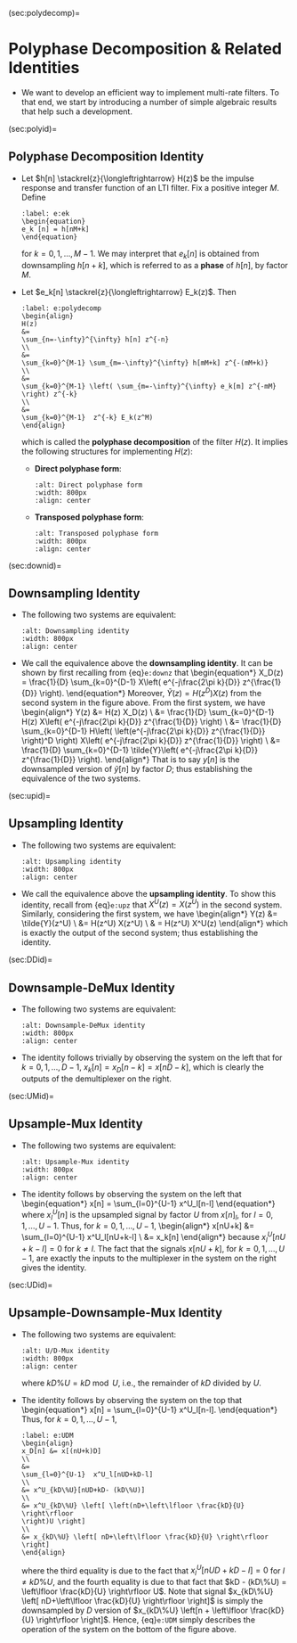(sec:polydecomp)=
# Polyphase Decomposition & Related Identities

* We want to develop an efficient way to implement multi-rate
  filters. To that end, we start by introducing a number of simple
  algebraic results that help such a development.

(sec:polyid)=
## Polyphase Decomposition Identity
* Let $h[n] \stackrel{z}{\longleftrightarrow} H(z)$ be the impulse
  response and transfer function of an LTI filter.
  Fix a positive integer $M$. Define
  ```{math}
  :label: e:ek
  \begin{equation}
  e_k [n] = h[nM+k]
  \end{equation}
  ```
  for $k=0,1,\ldots,M-1$. We may interpret that $e_k[n]$ is obtained
  from downsampling $h[n+k]$, which is referred to as a **phase** of
  $h[n]$, by factor $M$.

* Let $e_k[n] \stackrel{z}{\longleftrightarrow} E_k(z)$. Then
  ```{math}
  :label: e:polydecomp
  \begin{align}
  H(z) 
  &=
  \sum_{n=-\infty}^{\infty} h[n] z^{-n} 
  \\
  &=
  \sum_{k=0}^{M-1} \sum_{m=-\infty}^{\infty} h[mM+k] z^{-(mM+k)}
  \\
  &=
  \sum_{k=0}^{M-1} \left( \sum_{m=-\infty}^{\infty} e_k[m] z^{-mM}
  \right) z^{-k}
  \\
  &=
  \sum_{k=0}^{M-1}  z^{-k} E_k(z^M)
  \end{align}
  ```
  which is called the **polyphase decomposition** of the filter $H(z)$.
  It implies the following structures for implementing $H(z)$:
  - **Direct polyphase form**:
    ```{image} ../figs/polyd.jpg 
    :alt: Direct polyphase form
    :width: 800px 
    :align: center 
    ``` 
  - **Transposed polyphase form**:
    ```{image} ../figs/polyt.jpg 
    :alt: Transposed polyphase form
    :width: 800px 
    :align: center 
    ``` 
(sec:downid)= 
## Downsampling Identity
* The following two systems are equivalent:
  ```{image} ../figs/downid.jpg 
  :alt: Downsampling identity
  :width: 800px 
  :align: center 
  ``` 
* We call the equivalence above the **downsampling identity**. It can
  be shown by first recalling from {eq}`e:downz` that 
  \begin{equation*}
  X_D(z) = \frac{1}{D} \sum_{k=0}^{D-1} X\left(  e^{-j\frac{2\pi k}{D}}
  z^{\frac{1}{D}} \right).
  \end{equation*}
  Moreover, $\tilde{Y}(z) = H(z^D) X(z)$ from the second system in the
  figure above. From the first system, we have 
  \begin{align*}
  Y(z) 
  &=
  H(z) X_D(z)
  \\
  &=
  \frac{1}{D} \sum_{k=0}^{D-1} H(z) X\left(  e^{-j\frac{2\pi k}{D}}
  z^{\frac{1}{D}} \right)
  \\
  &=
  \frac{1}{D} \sum_{k=0}^{D-1} H\left( \left(e^{-j\frac{2\pi k}{D}}
  z^{\frac{1}{D}} \right)^D \right) X\left(  e^{-j\frac{2\pi k}{D}}
  z^{\frac{1}{D}} \right)
  \\
  &=
  \frac{1}{D} \sum_{k=0}^{D-1} \tilde{Y}\left(  e^{-j\frac{2\pi k}{D}}
  z^{\frac{1}{D}} \right).
  \end{align*}
  That is to say $y[n]$ is the downsampled version of $\tilde{y}[n]$
  by factor $D$; thus establishing the equivalence of the two systems.

(sec:upid)=
## Upsampling Identity
* The following two systems are equivalent:
  ```{image} ../figs/upid.jpg 
  :alt: Upsampling identity
  :width: 800px 
  :align: center 
  ``` 
* We call the equivalence above the **upsampling identity**. To show
  this identity, recall from {eq}`e:upz` that $X^U(z) = X(z^U)$ in the
  second system. Similarly, considering the first system, we have
  \begin{align*}
  Y(z) 
  &= \tilde{Y}(z^U)
  \\
  &= H(z^U) X(z^U)
  \\
  & = H(z^U) X^U(z)
  \end{align*}
  which is exactly the output of the second system; thus establishing
  the identity.
  
(sec:DDid)=
## Downsample-DeMux Identity

* The following two systems are equivalent:
  ```{image} ../figs/DDid.jpg 
  :alt: Downsample-DeMux identity
  :width: 800px 
  :align: center 
  ```

* The identity follows trivially by observing the system on the left
  that for $k=0,1,\ldots, D-1$, $x_k[n] = x_D[n-k] = x[nD-k]$, which
  is clearly the outputs of the demultiplexer on the right. 

(sec:UMid)=
## Upsample-Mux Identity

* The following two systems are equivalent:
  ```{image} ../figs/UMid.jpg 
  :alt: Upsample-Mux identity
  :width: 800px 
  :align: center 
  ```
* The identity follows by observing the system on the left
  that 
  \begin{equation*}
  x[n] = \sum_{l=0}^{U-1} x^U_l[n-l]
  \end{equation*}
  where $x^U_l[n]$ is the upsampled signal by factor $U$ from
  $x[n]_l$, for $l=0,1,\ldots, U-1$. Thus, for $k=0,1,\ldots, U-1$,
  \begin{align*}
  x[nU+k] 
  &=
  \sum_{l=0}^{U-1}  x^U_l[nU+k-l]
  \\
  &= x_k[n]
  \end{align*}
  because $x^U_l[nU+k-l] = 0$ for $k \neq l$. The fact that the signals
  $x[nU+k]$, for $k=0,1,\ldots, U-1$, are exactly the inputs to the
  multiplexer in the system on the right gives the identity. 

(sec:UDid)=
## Upsample-Downsample-Mux Identity
* The following two systems are equivalent:
  ```{image} ../figs/UDid.jpg 
  :alt: U/D-Mux identity
  :width: 800px 
  :align: center 
  ```
  where $kD\%U = kD \bmod U$, i.e., the remainder of $kD$ divided by $U$.

* The identity follows by observing the system on the top that 
  \begin{equation*}
  x[n] = \sum_{l=0}^{U-1} x^U_l[n-l].
  \end{equation*}
  Thus, for $k=0,1,\ldots, U-1$,
  ```{math}
  :label: e:UDM
  \begin{align}
  x_D[n] &= x[(nU+k)D] 
  \\
  &=
  \sum_{l=0}^{U-1}  x^U_l[nUD+kD-l]
  \\
  &= x^U_{kD\%U}[nUD+kD- (kD\%U)]
  \\
  &= x^U_{kD\%U} \left[ \left(nD+\left\lfloor \frac{kD}{U} \right\rfloor
  \right)U \right]
  \\
  &= x_{kD\%U} \left[ nD+\left\lfloor \frac{kD}{U} \right\rfloor
  \right]
  \end{align}
  ```
  where the third equality is due to the fact that $x^U_l[nUD+kD-l] =
  0$ for $l \neq kD\%U$, and the fourth equality is due to that fact
  that $kD - (kD\%U) = \left\lfloor \frac{kD}{U} \right\rfloor U$. Note
  that signal $x_{kD\%U} \left[ nD+\left\lfloor \frac{kD}{U} \right\rfloor
  \right]$ is simply the downsampled by $D$ version of $x_{kD\%U}
  \left[n + \left\lfloor \frac{kD}{U} \right\rfloor \right]$. Hence,
  {eq}`e:UDM` simply describes the operation of the system on the
  bottom of the figure above.
